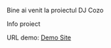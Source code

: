 Bine ai venit la proiectul DJ Cozo

Info proiect

URL demo: [Demo Site](https://djcozo.djfunkyevents.ro/)
